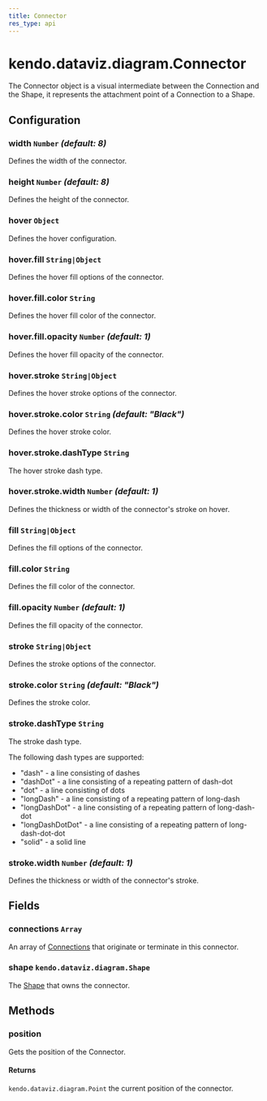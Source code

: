 ```yaml
---
title: Connector
res_type: api
---
```


# kendo.dataviz.diagram.Connector

The Connector object is a visual intermediate between the Connection and the Shape, it represents the attachment point of a Connection to a Shape.

## Configuration

### width `Number` *(default: 8)*

Defines the width of the connector.

### height `Number` *(default: 8)*

Defines the height of the connector.

### hover `Object`

Defines the hover configuration.

### hover.fill `String|Object`

Defines the hover fill options of the connector.

### hover.fill.color `String`

Defines the hover fill color of the connector.

### hover.fill.opacity `Number` *(default: 1)*

Defines the hover fill opacity of the connector.

### hover.stroke `String|Object`

Defines the hover stroke options of the connector.

### hover.stroke.color `String` *(default: "Black")*

Defines the hover stroke color.

### hover.stroke.dashType `String`

The hover stroke dash type.

### hover.stroke.width `Number` *(default: 1)*

Defines the thickness or width of the connector's stroke on hover.

### fill `String|Object`

Defines the fill options of the connector.

### fill.color `String`

Defines the fill color of the connector.

### fill.opacity `Number` *(default: 1)*

Defines the fill opacity of the connector.

### stroke `String|Object`

Defines the stroke options of the connector.

### stroke.color `String` *(default: "Black")*

Defines the stroke color.

### stroke.dashType `String`

The stroke dash type.

The following dash types are supported:

* "dash" - a line consisting of dashes
* "dashDot" - a line consisting of a repeating pattern of dash-dot
* "dot" - a line consisting of dots
* "longDash" - a line consisting of a repeating pattern of long-dash
* "longDashDot" - a line consisting of a repeating pattern of long-dash-dot
* "longDashDotDot" - a line consisting of a repeating pattern of long-dash-dot-dot
* "solid" - a solid line

### stroke.width `Number` *(default: 1)*

Defines the thickness or width of the connector's stroke.

## Fields

### connections `Array`

An array of [Connections](connection) that originate or terminate in this connector.

### shape `kendo.dataviz.diagram.Shape`

The [Shape](shape) that owns the connector.

## Methods

### position

Gets the position of the Connector.

#### Returns

`kendo.dataviz.diagram.Point` the current position of the connector.

